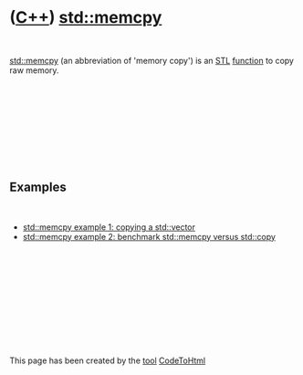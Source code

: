



 

 

 

 

 

([C++](Cpp.md)) [std::memcpy](CppStdMemcpy.md)
================================================

 

[std::memcpy](CppStdMemcpy.md) (an abbreviation of 'memory copy') is an
[STL](CppStl.md) [function](CppFunction.md) to copy raw memory.

 

 

 

 

 

Examples
--------

 

-   [std::memcpy example 1: copying a
    std::vector](CppStdMemcpyExample1.md)
-   [std::memcpy example 2: benchmark std::memcpy versus
    std::copy](CppStdMemcpyExample2.md)

 

 

 

 

 





 




This page has been created by the [tool](Tools.md)
[CodeToHtml](ToolCodeToHtml.md)
